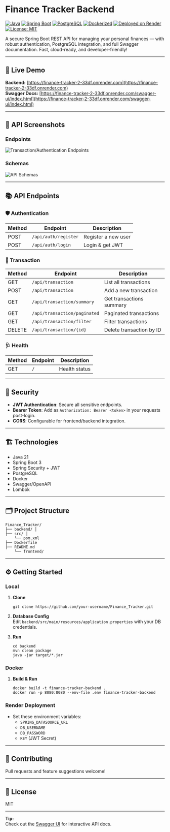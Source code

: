# Finance Tracker Backend

[![Java](https://img.shields.io/badge/Java-21-blue?logo=java)](https://www.oracle.com/java/)
[![Spring Boot](https://img.shields.io/badge/Spring--Boot-3.5.3-brightgreen?logo=springboot)](https://spring.io/projects/spring-boot)
[![PostgreSQL](https://img.shields.io/badge/PostgreSQL-Connected-blue?logo=postgresql)](https://www.postgresql.org/)
[![Dockerized](https://img.shields.io/badge/Docker-ready-blue?logo=docker)](https://www.docker.com/)
[![Deployed on Render](https://img.shields.io/badge/Deploy-Render-5375fb?logo=render)](https://render.com/)
[![License: MIT](https://img.shields.io/badge/License-MIT-yellow.svg)](LICENSE)

A secure Spring Boot REST API for managing your personal finances — with robust authentication, PostgreSQL integration, and full Swagger documentation. Fast, cloud-ready, and developer-friendly!

---

## 🚀 Live Demo
**Backend:** [https://finance-tracker-2-33df.onrender.com](https://finance-tracker-2-33df.onrender.com)  
**Swagger Docs:** [https://finance-tracker-2-33df.onrender.com/swagger-ui/index.html](https://finance-tracker-2-33df.onrender.com/swagger-ui/index.html)

---

## 📸 API Screenshots

### Endpoints
![Transaction/Authentication Endpoints](Images/Screenshot%202025-10-27%20at%201.37.49%20PM.png)

### Schemas
![API Schemas](Images/Screenshot%202025-10-27%20at%202.00.09%20PM.png)

---

## 📚 API Endpoints

### 🛡️ Authentication

| Method | Endpoint            | Description         |
|--------|---------------------|---------------------|
| POST   | `/api/auth/register`| Register a new user |
| POST   | `/api/auth/login`   | Login & get JWT     |

### 💸 Transaction

| Method | Endpoint                           | Description                      |
|--------|------------------------------------|----------------------------------|
| GET    | `/api/transaction`                 | List all transactions            |
| POST   | `/api/transaction`                 | Add a new transaction            |
| GET    | `/api/transaction/summary`         | Get transactions summary         |
| GET    | `/api/transaction/paginated`       | Paginated transactions           |
| GET    | `/api/transaction/filter`          | Filter transactions              |
| DELETE | `/api/transaction/{id}`            | Delete transaction by ID         |

### 🩺 Health

| Method | Endpoint | Description    |
|--------|----------|----------------|
| GET    | `/`      | Health status  |

---

## 🔑 Security

- **JWT Authentication**: Secure all sensitive endpoints.
- **Bearer Token**: Add as `Authorization: Bearer <token>` in your requests post-login.
- **CORS**: Configurable for frontend/backend integration.

---

## 🏗️ Technologies

- Java 21
- Spring Boot 3
- Spring Security + JWT
- PostgreSQL
- Docker
- Swagger/OpenAPI
- Lombok

---

## 🗂️ Project Structure

	Finance_Tracker/
	├── backend/ │   
	├── src/ │   
		└── pom.xml 
	├── Dockerfile 
	├── README.md 
		└── frontend/

	
---

## ⚙️ Getting Started

### Local

1. **Clone**
    ```
    git clone https://github.com/your-username/Finance_Tracker.git
    ```
2. **Database Config**  
   Edit `backend/src/main/resources/application.properties` with your DB credentials.

3. **Run**
    ```
    cd backend
    mvn clean package
    java -jar target/*.jar
    ```

### Docker

1. **Build & Run**
    ```
    docker build -t finance-tracker-backend .
    docker run -p 8080:8080 --env-file .env finance-tracker-backend
    ```

### Render Deployment

- Set these environment variables:
  - `SPRING_DATASOURCE_URL`
  - `DB_USERNAME`
  - `DB_PASSWORD`
  - `KEY` (JWT Secret)

---

## 🤝 Contributing

Pull requests and feature suggestions welcome!

---

## 📄 License

MIT

---

**Tip:**  
Check out the [Swagger UI](https://finance-tracker-2-33df.onrender.com/swagger-ui/index.html) for interactive API docs.
